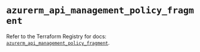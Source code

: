 # `azurerm_api_management_policy_fragment`

Refer to the Terraform Registry for docs: [`azurerm_api_management_policy_fragment`](https://registry.terraform.io/providers/hashicorp/azurerm/4.38.0/docs/resources/api_management_policy_fragment).
